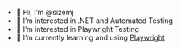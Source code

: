 - 👋 Hi, I’m @sizemj
- 👀 I’m interested in .NET and Automated Testing
- 👀 I’m interested in Playwright Testing 
- 🌱 I’m currently learning and using [Playwright](https://playwright.dev/docs/intro/) 

<!---
sizemj/sizemj is a ✨ special ✨ repository because its `README.md` (this file) appears on your GitHub profile.
You can click the Preview link to take a look at your changes.
--->
